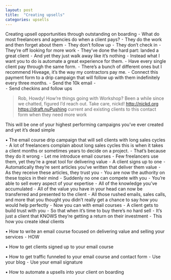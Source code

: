 ```yaml
---
layout: post
title:  "Creating upsells"
categories: upsells
---
```


Creating upsell opportunities through outstanding on boarding
⁃	What do most freelancers and agencies do when a client pays?
⁃	They do the work and then forget about them
⁃	They don’t follow up
⁃	They don’t check in
⁃	They’re off looking for more work
⁃	They’ve done the hard part: landed a great client
⁃	And yet they just walk away like it’s nothing
⁃	Instead what I want you to do is automate a great experience for them. 
⁃	Have every single client pay through the same form.
⁃	There’s a bunch of different ones but I recommend Hiveage, it’s the way my contractors pay me. 
⁃	Connect this payment form to a drip campaign that will follow up with them indefinitely every three months. 
⁃	Send the 10k email
⁃	
⁃	Send checkins and follow ups


> Rob, Howdy! How’re things going with Workshop? Been a while since we chatted, figured I’d reach out. Take care, nickd! http://nickd.org https://draft.nuPushing current and existing clients to this contact form when they need more work

This will be one of your highest performing campaigns you’ve ever created and yet it’s dead simple

•	The email course drip campaign that will sell clients with long sales cycles
⁃	A lot of freelancers complain about long sales cycles this is when it takes a client months or sometimes years to decide on a project.
⁃	That’s because they do it wrong
⁃	Let me introduce email courses 
⁃	Few freelancers use them, yet they’re a great tool for delivering value
⁃	A client signs up to one
⁃	Automatically they’re sent articles you’ve written that deliver them value
⁃	As they receive these articles, they trust you
⁃	You are now the authority on these topics in their mind
⁃	Suddenly no one can compete with you
⁃	You’re able to sell every aspect of your expertise
⁃	All of the knowledge you’ve accumulated
⁃	All of the value you have in your head can now be transferred and presented to the client
⁃	All those rushed emails, sales calls, and more that you thought you didn’t really get a chance to say how you would help perfectly
⁃	Now you can with email courses
⁃	A client gets to build trust with you
⁃	So that when it’s time to buy there’s no hard sell
⁃	It’s just a client that KNOWS they’re getting a return on their investment
⁃	This how you create ideal clients


•	How to write an email course focused on delivering value and selling your services
⁃	HOW


•	How to get clients signed up to your email course


•	How to get traffic funneled to your email course and contact form
⁃	Use your blog
⁃	Use your email signature


•	How to automate a upsells into your client on boarding





